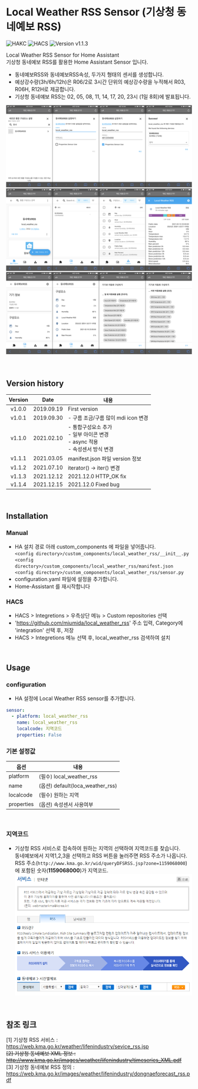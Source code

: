 # Local Weather RSS Sensor (기상청 동네예보 RSS)

![HAKC][hakc-shield]
![HACS][hacs-shield]
![Version v1.1.3][version-shield]

Local Weather RSS Sensor for Home Assistant<br>
기상청 동네예보 RSS를 활용한 Home Assistant Sensor 입니다.<br>
- 동네예보RSS와 동네예보RSS속성, 두가지 형태의 센서를 생성합니다.<br>
- 예상강수량(3h/6h/12h)은 R06/2로 3시간 단위의 예상강수량을 누적해서 R03, R06H, R12H로 제공합니다.<br>
- 기상청 동네얘보 RSS는 02, 05, 08, 11, 14, 17, 20, 23시 (1일 8회)에 발표됩니다.<br>

![screenshot_1](https://github.com/miumida/local_weather_rss/blob/master/images/local_weather_rss_1.png)<br>
![screenshot_2](https://github.com/miumida/local_weather_rss/blob/master/images/local_weather_rss_2.png)<br>
![screenshot_3](https://github.com/miumida/local_weather_rss/blob/master/images/local_weather_rss_3.png)<br>
<br><br>

## Version history
| Version | Date        | 내용              |
| :-----: | :---------: | ----------------------- |
| v1.0.0  | 2019.09.19  | First version  |
| v1.0.1  | 2019.09.30  | - 구름 조금/구름 많이 mdi icon 변경 |
| v1.1.0  | 2021.02.10  | - 통합구성요소 추가<br>- 일부 아이콘 변경<br>- async 적용<br>- 속성센서 방식 변경 |
| v1.1.1  | 2021.03.05  | manifest.json 파일 version 정보  |
| v1.1.2  | 2021.07.10  | iterator() -> iter() 변경  |
| v1.1.3  | 2021.12.12  | 2021.12.0 HTTP_OK fix  |
| v1.1.4  | 2021.12.15  | 2021.12.0 Fixed bug  |

<br>

## Installation
### Manual
- HA 설치 경로 아래 custom_components 에 파일을 넣어줍니다.<br>
  `<config directory>/custom_components/local_weather_rss/__init__.py`<br>
  `<config directory>/custom_components/local_weather_rss/manifest.json`<br>
  `<config directory>/custom_components/local_weather_rss/sensor.py`<br>
- configuration.yaml 파일에 설정을 추가합니다.<br>
- Home-Assistant 를 재시작합니다<br>
### HACS
- HACS > Integretions > 우측상단 메뉴 > Custom repositories 선택
- 'https://github.com/miumida/local_weather_rss' 주소 입력, Category에 'integration' 선택 후, 저장
- HACS > Integretions 메뉴 선택 후, local_weather_rss 검색하여 설치

<br>

## Usage
### configuration
- HA 설정에 Local Weather RSS sensor를 추가합니다.<br>
```yaml
sensor:
  - platform: local_weather_rss
    name: local_weather_rss
    localcode: 지역코드
    properties: False
```

### 기본 설정값

|옵션|내용|
|--|--|
|platform| (필수) local_weather_rss  |
|name| (옵션) default(loca_weather_rss) |
|localcode| (필수) 원하는 지역 |
|properties| (옵션) 속성센서 사용여부 |

<br>

### 지역코드
- 기상청 RSS 서비스로 접속하여 원하는 지역의 선택하여 지역코드를 찾습니다.<br>
  동네예보에서 지역1,2,3을 선택하고 RSS 버튼을 눌러주면 RSS 주소가 나옵니다.<br>
  RSS 주소(`http://www.kma.go.kr/wid/queryDFSRSS.jsp?zone=1159068000`)에 포함된 숫자(**1159068000**)가 지역코드.<br>
![kma_rss_service](https://github.com/miumida/local_weather_rss/blob/master/kma_rss_service.png)<br>

<br>

## 참조 링크
[1] 기상청 RSS 서비스 : <https://web.kma.go.kr/weather/lifenindustry/sevice_rss.jsp><br>
~~[2] 기상청 동네예보 XML 정보 : <http://www.kma.go.kr/images/weather/lifenindustry/timeseries_XML.pdf>~~<br>
[3] 기상청 동네예보 RSS 정의 : <https://web.kma.go.kr/images/weather/lifenindustry/dongnaeforecast_rss.pdf>

[version-shield]: https://img.shields.io/badge/version-v1.1.4-orange.svg
[hakc-shield]: https://img.shields.io/badge/HAKC-Enjoy-blue.svg
[hacs-shield]: https://img.shields.io/badge/HACS-Custom-red.svg

